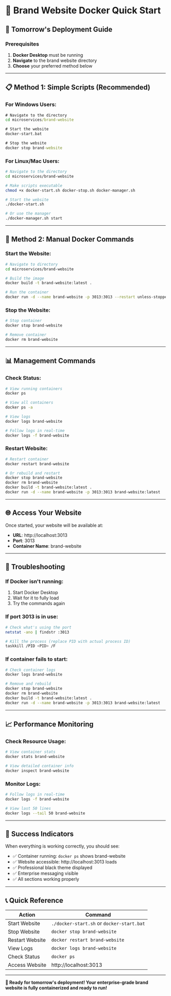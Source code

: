 # 🐳 Brand Website Docker Quick Start

## 🚀 **Tomorrow's Deployment Guide**

### **Prerequisites**
1. **Docker Desktop** must be running
2. **Navigate** to the brand website directory
3. **Choose** your preferred method below

---

## 📋 **Method 1: Simple Scripts (Recommended)**

### **For Windows Users:**
```cmd
# Navigate to the directory
cd microservices/brand-website

# Start the website
docker-start.bat

# Stop the website
docker stop brand-website
```

### **For Linux/Mac Users:**
```bash
# Navigate to the directory
cd microservices/brand-website

# Make scripts executable
chmod +x docker-start.sh docker-stop.sh docker-manager.sh

# Start the website
./docker-start.sh

# Or use the manager
./docker-manager.sh start
```

---

## 🎯 **Method 2: Manual Docker Commands**

### **Start the Website:**
```bash
# Navigate to directory
cd microservices/brand-website

# Build the image
docker build -t brand-website:latest .

# Run the container
docker run -d --name brand-website -p 3013:3013 --restart unless-stopped brand-website:latest
```

### **Stop the Website:**
```bash
# Stop container
docker stop brand-website

# Remove container
docker rm brand-website
```

---

## 📊 **Management Commands**

### **Check Status:**
```bash
# View running containers
docker ps

# View all containers
docker ps -a

# View logs
docker logs brand-website

# Follow logs in real-time
docker logs -f brand-website
```

### **Restart Website:**
```bash
# Restart container
docker restart brand-website

# Or rebuild and restart
docker stop brand-website
docker rm brand-website
docker build -t brand-website:latest .
docker run -d --name brand-website -p 3013:3013 brand-website:latest
```

---

## 🌐 **Access Your Website**

Once started, your website will be available at:
- **URL**: http://localhost:3013
- **Port**: 3013
- **Container Name**: brand-website

---

## 🔧 **Troubleshooting**

### **If Docker isn't running:**
1. Start Docker Desktop
2. Wait for it to fully load
3. Try the commands again

### **If port 3013 is in use:**
```bash
# Check what's using the port
netstat -ano | findstr :3013

# Kill the process (replace PID with actual process ID)
taskkill /PID <PID> /F
```

### **If container fails to start:**
```bash
# Check container logs
docker logs brand-website

# Remove and rebuild
docker stop brand-website
docker rm brand-website
docker build -t brand-website:latest .
docker run -d --name brand-website -p 3013:3013 brand-website:latest
```

---

## 📈 **Performance Monitoring**

### **Check Resource Usage:**
```bash
# View container stats
docker stats brand-website

# View detailed container info
docker inspect brand-website
```

### **Monitor Logs:**
```bash
# Follow logs in real-time
docker logs -f brand-website

# View last 50 lines
docker logs --tail 50 brand-website
```

---

## 🎉 **Success Indicators**

When everything is working correctly, you should see:
- ✅ Container running: `docker ps` shows brand-website
- ✅ Website accessible: http://localhost:3013 loads
- ✅ Professional black theme displayed
- ✅ Enterprise messaging visible
- ✅ All sections working properly

---

## 📞 **Quick Reference**

| Action | Command |
|--------|---------|
| Start Website | `./docker-start.sh` or `docker-start.bat` |
| Stop Website | `docker stop brand-website` |
| Restart Website | `docker restart brand-website` |
| View Logs | `docker logs brand-website` |
| Check Status | `docker ps` |
| Access Website | http://localhost:3013 |

---

**🎯 Ready for tomorrow's deployment! Your enterprise-grade brand website is fully containerized and ready to run!** 